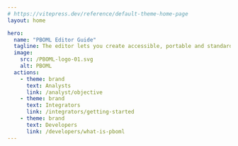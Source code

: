 ```yaml
---
# https://vitepress.dev/reference/default-theme-home-page
layout: home

hero:
  name: "PBOML Editor Guide"
  tagline: The editor lets you create accessible, portable and standardized publications.
  image:
    src: /PBOML-logo-01.svg
    alt: PBOML
  actions:
    - theme: brand
      text: Analysts
      link: /analyst/objective
    - theme: brand
      text: Integrators
      link: /integrators/getting-started
    - theme: brand
      text: Developers
      link: /developers/what-is-pboml
---
```


